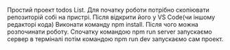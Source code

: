 Простий проект todos List.
Для початку роботи потрібно скопіювати репозиторій собі на пристрі.
Після відкрити його у VS Code(чи іншому редакторі кода)
Виконати команду npm install.
Після чого можна розпочинати роботу.
Спочатку командою npm run server запускаємо сервер в терміналі
потім командою npm run dev запускаємо сам проект.
